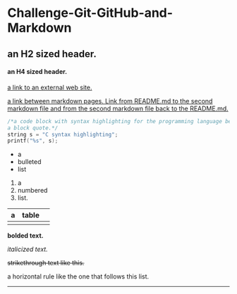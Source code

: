 # Challenge-Git-GitHub-and-Markdown
## an H2 sized header.

#### an H4 sized header.

[a link to an external web site.](https://www.google.com)

[a link between markdown pages. Link from README.md to the second markdown file and from the second markdown file back to the README.md.](https://github.com/jasminetan/Challenge-Git-GitHub-and-Markdown/blob/master/secondMarkdown.md)

```c
/*a code block with syntax highlighting for the programming language being used. Put some example code in the code block. I don’t care what code. Note that those three ticks that define a code block are backticks not apostrophes.
a block quote.*/
string s = "C syntax highlighting";
printf("%s", s);
```

* a 
* bulleted
* list

1. a 
2. numbered 
3. list.

| a        | table       |       |
| ------------- |:-------------:| -----:|
|      |          |                     |

**bolded text.**

*italicized text.*

~~strikethrough text like this.~~

a horizontal rule like the one that follows this list.
___
